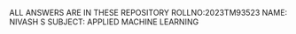 ALL ANSWERS ARE IN THESE REPOSITORY
ROLLNO:2023TM93523
NAME: NIVASH S
SUBJECT: APPLIED MACHINE LEARNING

